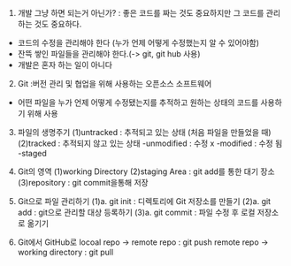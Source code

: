1. 개발 그냥 하면 되는거 아닌가?
: 좋은 코드를 짜는 것도 중요하지만 그 코드를 관리하는 것도 중요하다.
  - 코드의 수정을 관리해야 한다 (누가 언제 어떻게 수정했는지 알 수 있어야함)
  - 잔뜩 쌓인 파일들을 관리해야 한다.(-> git, git hub 사용)
  - 개발은 혼자 하는 일이 아니다 

2. Git 
:버전 관리 및 협업을 위해 사용하는 오픈소스 소프트웨어
  - 어떤 파일을 누가 언제 어떻게 수정됐는지를 추적하고 원하는 상태의 코드를 사용하기 위해 사용

3. 파일의 생명주기
   (1)untracked : 추적되고 있는 상태 (처음 파일을 만들었을 때)
   (2)tracked : 추적되지 않고 있는 상태
     -unmodified : 수정 x
     -modified : 수정 됨
     -staged 

4. Git의 영역
   (1)working Directory 
   (2)staging Area : git add를 통한 대기 장소
   (3)repository : git commit을통해 저장

5. Git으로 파일 관리하기
   (1)a. git init : 디렉토리에 Git 저장소를 만들기
   (2)a. git add : git으로 관리할 대상 등록하기
   (3)a. git commit : 파일 수정 후 로컬 저장소로 옮기기

6. Git에서 GitHub로
   locoal repo -> remote repo : git push
   remote repo -> working directory : git pull
